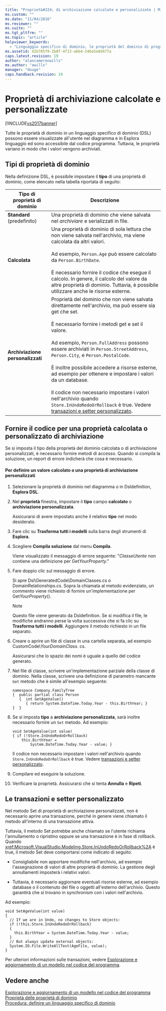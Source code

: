 ```yaml
---
title: "Propriet&#224; di archiviazione calcolate e personalizzate | Microsoft Docs"
ms.custom: ""
ms.date: "11/04/2016"
ms.reviewer: ""
ms.suite: ""
ms.tgt_pltfrm: ""
ms.topic: "article"
helpviewer_keywords: 
  - "Linguaggio specifico di dominio, le proprietà del dominio di programmazione"
ms.assetid: 42b785f9-2b0f-4f13-a6b4-246e5e0d477a
caps.latest.revision: 19
author: "alancameronwills"
ms.author: "awills"
manager: "douge"
caps.handback.revision: 19
---
```

# Propriet&#224; di archiviazione calcolate e personalizzate
[!INCLUDE[vs2017banner](../code-quality/includes/vs2017banner.md)]

Tutte le proprietà di dominio in un linguaggio specifico di dominio \(DSL\) possono essere visualizzate all'utente nel diagramma e in Esplora linguaggio ed sono accessibile dal codice programma. Tuttavia, le proprietà variano in modo che i valori vengono archiviati.  
  
## Tipi di proprietà di dominio  
 Nella definizione DSL, è possibile impostare il **tipo** di una proprietà di dominio, come elencato nella tabella riportata di seguito:  
  
|Tipo di proprietà di dominio|Descrizione|  
|----------------------------------|-----------------|  
|**Standard** \(predefinito\)|Una proprietà di dominio che viene salvata nel *archiviare* e serializzati in file.|  
|**Calcolata**|Una proprietà di dominio di sola lettura che non viene salvata nell'archivio, ma viene calcolata da altri valori.<br /><br /> Ad esempio, `Person.Age` può essere calcolato da `Person.BirthDate`.<br /><br /> È necessario fornire il codice che esegue il calcolo. In genere, il calcolo del valore da altre proprietà di dominio. Tuttavia, è possibile utilizzare anche le risorse esterne.|  
|**Archiviazione personalizzati**|Proprietà del dominio che non viene salvata direttamente nell'archivio, ma può essere sia get che set.<br /><br /> È necessario fornire i metodi get e set il valore.<br /><br /> Ad esempio, `Person.FullAddress` possono essere archiviati in `Person.StreetAddress`, `Person.City`, e `Person.PostalCode`.<br /><br /> È inoltre possibile accedere a risorse esterne, ad esempio per ottenere e impostare i valori da un database.<br /><br /> Il codice non necessario impostare i valori nell'archivio quando `Store.InUndoRedoOrRollback` è true. Vedere [transazioni e setter personalizzato](#setters).|  
  
## Fornire il codice per una proprietà calcolata o personalizzato di archiviazione  
 Se si imposta il tipo della proprietà del dominio calcolata o di archiviazione personalizzati, è necessario fornire metodi di accesso. Quando si compila la soluzione, un report di errore indicherà che cosa è necessario.  
  
#### Per definire un valore calcolato o una proprietà di archiviazione personalizzati  
  
1.  Selezionare la proprietà di dominio nel diagramma o in Dsldefinition, **Esplora DSL**.  
  
2.  Nel **proprietà** finestra, impostare il **tipo** campo **calcolato** o **archiviazione personalizzata**.  
  
     Assicurarsi di avere impostato anche il relativo **tipo** nel modo desiderato.  
  
3.  Fare clic su **Trasforma tutti i modelli** sulla barra degli strumenti di **Esplora**.  
  
4.  Scegliere **Compila soluzione** dal menu **Compila**.  
  
     Viene visualizzato il messaggio di errore seguente: "*ClasseUtente* non contiene una definizione per Get*YourProperty*."  
  
5.  Fare doppio clic sul messaggio di errore.  
  
     Si apre Dsl\\GeneratedCode\\DomainClasses.cs o DomainRelationships.cs. Sopra la chiamata al metodo evidenziato, un commento viene richiesto di fornire un'implementazione per Get*YourProperty*\(\).  
  
    > [!NOTE]
    >  Questo file viene generato da Dsldefinition. Se si modifica il file, le modifiche andranno perse la volta successiva che si fa clic su **Trasforma tutti i modelli**. Aggiungere il metodo richiesto in un file separato.  
  
6.  Creare o aprire un file di classe in una cartella separata, ad esempio CustomCode\\*YourDomainClass*. cs.  
  
     Assicurarsi che lo spazio dei nomi è uguale a quello del codice generato.  
  
7.  Nel file di classe, scrivere un'implementazione parziale della classe di dominio. Nella classe, scrivere una definizione di parametro mancante `Get` metodo che è simile all'esempio seguente:  
  
    ```  
    namespace Company.FamilyTree  
    {  public partial class Person  
       {  int GetAgeValue()  
          { return System.DateTime.Today.Year - this.BirthYear; }  
    }  }  
    ```  
  
8.  Se si imposta **tipo** a **archiviazione personalizzata**, sarà inoltre necessario fornire un `Set` metodo. Ad esempio:  
  
    ```  
    void SetAgeValue(int value)  
    { if (!Store.InUndoRedoOrRollback)  
        this.BirthYear =   
            System.DateTime.Today.Year - value; }  
    ```  
  
     Il codice non necessario impostare i valori nell'archivio quando `Store.InUndoRedoOrRollback` è true. Vedere [transazioni e setter personalizzato](#setters).  
  
9. Compilare ed eseguire la soluzione.  
  
10. Verificare la proprietà. Assicurarsi che si tenta **Annulla** e **Ripeti**.  
  
##  <a name="setters"></a> Le transazioni e setter personalizzato  
 Nel metodo Set di proprietà di archiviazione personalizzati, non è necessario aprire una transazione, perché in genere viene chiamato il metodo all'interno di una transazione attiva.  
  
 Tuttavia, il metodo Set potrebbe anche chiamato se l'utente richiama l'annullamento o ripristino oppure se una transazione è in fase di rollback. Quando <xref:Microsoft.VisualStudio.Modeling.Store.InUndoRedoOrRollback%2A> è true, il metodo Set deve comportarsi come indicato di seguito:  
  
-   Consigliabile non apportare modifiche nell'archivio, ad esempio l'assegnazione di valori di altre proprietà di dominio. La gestione degli annullamenti imposterà i relativi valori.  
  
-   Tuttavia, è necessario aggiornare eventuali risorse esterne, ad esempio database o il contenuto del file o oggetti all'esterno dell'archivio. Questo garantirà che si trovano in synchronism con i valori nell'archivio.  
  
 Ad esempio:  
  
```  
void SetAgeValue(int value)  
{   
  // If we are in Undo, no changes to Store objects:  
  if (!this.Store.InUndoRedoOrRollback)  
  {   
    this.BirthYear = System.DateTime.Today.Year - value;   
  }  
  // But always update external objects:  
  System.IO.File.WriteAllText(AgeFile, value);  
}  
```  
  
 Per ulteriori informazioni sulle transazioni, vedere [Esplorazione e aggiornamento di un modello nel codice del programma](../modeling/navigating-and-updating-a-model-in-program-code.md).  
  
## Vedere anche  
 [Esplorazione e aggiornamento di un modello nel codice del programma](../modeling/navigating-and-updating-a-model-in-program-code.md)   
 [Proprietà delle proprietà di dominio](../modeling/properties-of-domain-properties.md)   
 [Procedura: definire un linguaggio specifico di dominio](../modeling/how-to-define-a-domain-specific-language.md)